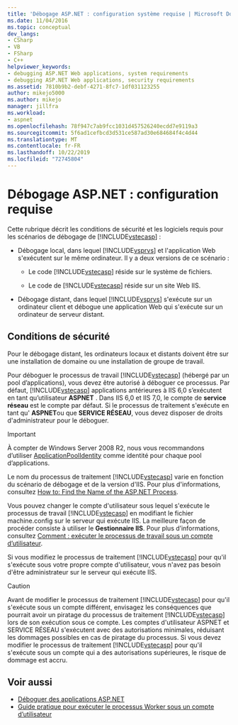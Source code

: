 ```yaml
---
title: 'Débogage ASP.NET : configuration système requise | Microsoft Docs'
ms.date: 11/04/2016
ms.topic: conceptual
dev_langs:
- CSharp
- VB
- FSharp
- C++
helpviewer_keywords:
- debugging ASP.NET Web applications, system requirements
- debugging ASP.NET Web applications, security requirements
ms.assetid: 7810b9b2-debf-4271-8fc7-1df031123255
author: mikejo5000
ms.author: mikejo
manager: jillfra
ms.workload:
- aspnet
ms.openlocfilehash: 78f947c7ab9fcc1031d457526240ecdd7e9119a3
ms.sourcegitcommit: 5f6ad1cefbcd3d531ce587ad30e684684f4c4d44
ms.translationtype: MT
ms.contentlocale: fr-FR
ms.lasthandoff: 10/22/2019
ms.locfileid: "72745804"
---
```

# <a name="aspnet-debugging-system-requirements"></a>Débogage ASP.NET : configuration requise
Cette rubrique décrit les conditions de sécurité et les logiciels requis pour les scénarios de débogage de [!INCLUDE[vstecasp](../code-quality/includes/vstecasp_md.md)] :

- Débogage local, dans lequel [!INCLUDE[vsprvs](../code-quality/includes/vsprvs_md.md)] et l'application Web s'exécutent sur le même ordinateur. Il y a deux versions de ce scénario :

  - Le code [!INCLUDE[vstecasp](../code-quality/includes/vstecasp_md.md)] réside sur le système de fichiers.

  - Le code de [!INCLUDE[vstecasp](../code-quality/includes/vstecasp_md.md)] réside sur un site Web IIS.

- Débogage distant, dans lequel [!INCLUDE[vsprvs](../code-quality/includes/vsprvs_md.md)] s'exécute sur un ordinateur client et débogue une application Web qui s'exécute sur un ordinateur de serveur distant.

## <a name="security-requirements"></a>Conditions de sécurité
 Pour le débogage distant, les ordinateurs locaux et distants doivent être sur une installation de domaine ou une installation de groupe de travail.

 Pour déboguer le processus de travail [!INCLUDE[vstecasp](../code-quality/includes/vstecasp_md.md)] (hébergé par un pool d’applications), vous devez être autorisé à déboguer ce processus. Par défaut, [!INCLUDE[vstecasp](../code-quality/includes/vstecasp_md.md)] applications antérieures à IIS 6,0 s’exécutent en tant qu’utilisateur **ASPNET** . Dans IIS 6,0 et IIS 7,0, le compte de **service réseau** est le compte par défaut. Si le processus de traitement s'exécute en tant qu' **ASPNET**ou que **SERVICE RÉSEAU**, vous devez disposer de droits d'administrateur pour le déboguer.

 > [!IMPORTANT]
 > À compter de Windows Server 2008 R2, nous vous recommandons d’utiliser [ApplicationPoolIdentity](/iis/manage/configuring-security/application-pool-identities) comme identité pour chaque pool d’applications.

 Le nom du processus de traitement [!INCLUDE[vstecasp](../code-quality/includes/vstecasp_md.md)] varie en fonction du scénario de débogage et de la version d'IIS. Pour plus d'informations, consultez [How to: Find the Name of the ASP.NET Process](../debugger/how-to-find-the-name-of-the-aspnet-process.md).

 Vous pouvez changer le compte d'utilisateur sous lequel s'exécute le processus de travail [!INCLUDE[vstecasp](../code-quality/includes/vstecasp_md.md)] en modifiant le fichier machine.config sur le serveur qui exécute IIS. La meilleure façon de procéder consiste à utiliser le **Gestionnaire IIS**. Pour plus d’informations, consultez [Comment : exécuter le processus de travail sous un compte d’utilisateur](../debugger/how-to-run-the-worker-process-under-a-user-account.md).

 Si vous modifiez le processus de traitement [!INCLUDE[vstecasp](../code-quality/includes/vstecasp_md.md)] pour qu'il s'exécute sous votre propre compte d'utilisateur, vous n'avez pas besoin d'être administrateur sur le serveur qui exécute IIS.

> [!CAUTION]
> Avant de modifier le processus de traitement [!INCLUDE[vstecasp](../code-quality/includes/vstecasp_md.md)] pour qu'il s'exécute sous un compte différent, envisagez les conséquences que pourrait avoir un piratage du processus de traitement [!INCLUDE[vstecasp](../code-quality/includes/vstecasp_md.md)] lors de son exécution sous ce compte. Les comptes d'utilisateur ASPNET et SERVICE RÉSEAU s'exécutent avec des autorisations minimales, réduisant les dommages possibles en cas de piratage du processus. Si vous devez modifier le processus de traitement [!INCLUDE[vstecasp](../code-quality/includes/vstecasp_md.md)] pour qu'il s'exécute sous un compte qui a des autorisations supérieures, le risque de dommage est accru.

## <a name="see-also"></a>Voir aussi

- [Déboguer des applications ASP.NET](../debugger/how-to-enable-debugging-for-aspnet-applications.md)
- [Guide pratique pour exécuter le processus Worker sous un compte d’utilisateur](../debugger/how-to-run-the-worker-process-under-a-user-account.md)